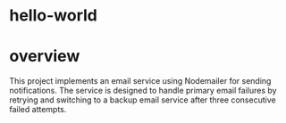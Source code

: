 # hello-world
# overview 
This project implements an email service using Nodemailer for sending notifications. The service is designed to handle primary email failures by retrying and switching to a backup email service after three consecutive failed attempts.
